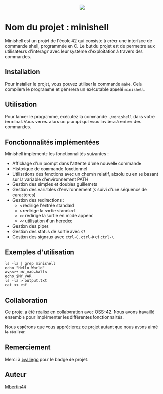 <p align="center">
  <img src="https://github.com/byaliego/42-project-badges/blob/main/badges/minishellm.png">
</p>


# Nom du projet : minishell

Minishell est un projet de l'école 42 qui consiste à créer une interface de commande shell, programmée en C. Le but du projet est de permettre aux utilisateurs d'interagir avec leur système d'exploitation à travers des commandes.

## Installation

Pour installer le projet, vous pouvez utiliser la commande `make`. Cela compilera le programme et générera un exécutable appelé `minishell`.

## Utilisation

Pour lancer le programme, exécutez la commande `./minishell` dans votre terminal. Vous verrez alors un prompt qui vous invitera à entrer des commandes.

## Fonctionnalités implémentées

Minishell implémente les fonctionnalités suivantes :

- Affichage d'un prompt dans l'attente d'une nouvelle commande
- Historique de commande fonctionnel
- Utilisations des fonctions avec un chemin relatif, absolu ou en se basant sur la variable d'environnement PATH
- Gestion des simples et doubles guillemets
- Gestion des variables d'environnement (`$` suivi d'une séquence de caractères)
- Gestion des redirections :
    - `<` redirige l'entrée standard
    - `>` redirige la sortie standard
    - `>>` redirige la sortie en mode append
    - `<<` utilisation d'un heredoc
- Gestion des pipes
- Gestion des status de sortie avec `$?`
- Gestion des signaux avec `ctrl-C`, `ctrl-D` et `ctrl-\`

## Exemples d'utilisation

```
ls -la | grep minishell
echo "Hello World"
export MY_VAR=hello
echo $MY_VAR
ls -la > output.txt
cat << eof
```


## Collaboration

Ce projet a été réalisé en collaboration avec [OSS-42](https://github.com/OSS-42). Nous avons travaillé ensemble pour implémenter les différentes fonctionnalités.

Nous espérons que vous apprécierez ce projet autant que nous avons aimé le réaliser.

## Remerciement
Merci à [byaliego](https://github.com/byaliego) pour le badge de projet.

## Auteur

[Mbertin44](https://github.com/Mbertin44)
